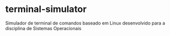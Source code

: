 # terminal-simulator
Simulador de terminal de comandos baseado em Linux desenvolvido para a disciplina de Sistemas Operacionais
